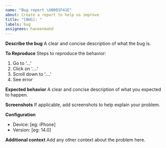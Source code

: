 ```yaml
---
name: "Bug report \U0001F41E"
about: Create a report to help us improve
title: "[BUG]: "
labels: bug
assignees: haneenmahd
---
```


**Describe the bug**
A clear and concise description of what the bug is.

**To Reproduce**
Steps to reproduce the behavior:

1. Go to '...'
2. Click on '....'
3. Scroll down to '....'
4. See error

**Expected behavior**
A clear and concise description of what you expected to happen.

**Screenshots**
If applicable, add screenshots to help explain your problem.

**Configuration**

- Device: [eg: iPhone]
- Version: [eg: 14.0]

**Additional context**
Add any other context about the problem here.
